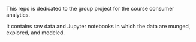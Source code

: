 This repo is dedicated to the group project for the course consumer analytics.

It contains raw data and Jupyter notebooks in which the data are munged, explored, and modeled. 
